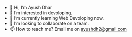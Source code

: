 - 👋 Hi, I’m Ayush Dhar
- 👀 I’m interested in devoloping.
- 🌱 I’m currently learning Web Devoloping now. 
- 💞️ I’m looking to collaborate on a team.
- 📫 How to reach me? Email me on ayushdh2@gmail.com

<!---
dharayush7/dharayush7 is a ✨ special ✨ repository because its `README.md` (this file) appears on your GitHub profile.
You can click the Preview link to take a look at your changes.
--->
